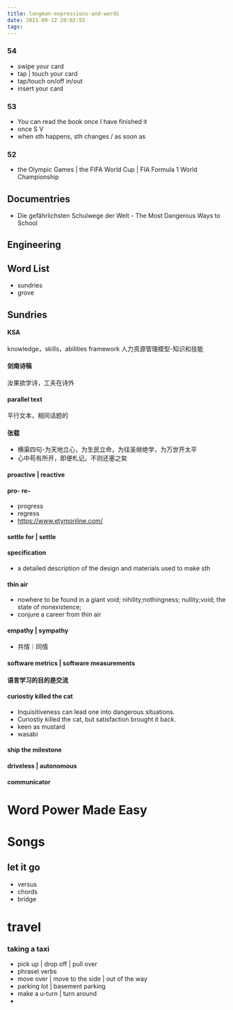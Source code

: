 ```yaml
---
title: longman-expressions-and-words
date: 2021-09-12 20:02:55
tags:
---
```

### 54
- swipe your card
- tap | touch your card
- tap/touch on/off in/out
- insert your card

### 53
- You can read the book once I have finished it
- once S V
- when sth happens, sth changes / as soon as

### 52
- the Olympic Games | the FIFA World Cup | FIA Formula 1 World Championship


## Documentries
- Die gefährlichsten Schulwege der Welt - The Most Dangerous Ways to School


## Engineering
## Word List
- sundries
- grove
## Sundries
#### KSA
knowledge，skills，abilities framework
人力资源管理模型-知识和技能

#### 剑南诗稿
汝果欲学诗，工夫在诗外

#### parallel text
平行文本，相同话题的

#### 张载
- 横渠四句-为天地立心，为生民立命，为往圣继绝学，为万世开太平
- 心中苟有所开，即便札记。不则还塞之矣

#### proactive | reactive

#### pro- re-
- progress
- regress
- https://www.etymonline.com/

#### settle for | settle

#### specification
- a detailed description of the design and materials used to make sth

#### thin air
- nowhere to be found in a giant void; nihility;nothingness; nullity;void; the state of nonexistence;
- conjure a career from thin air

#### empathy | sympathy
- 共情｜同情

#### software metrics | software measurements

#### 语言学习的目的是交流

#### curiostiy killed the cat
- Inquisitiveness can lead one into dangerous situations.
- Curiostiy killed the cat, but satisfaction brought it back.
- keen as mustard
- wasabi

#### ship the milestone

#### driveless | autonomous


#### communicator

# Word Power Made Easy


# Songs
## let it go
- versus
- chords
- bridge

# travel
### taking a taxi
- pick up | drop off | pull over
- phrasel verbs
- move over | move to the side | out of the way
- parking lot | basement parking
- make a u-turn | turn around
- 